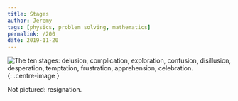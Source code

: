 ```yaml
---
title: Stages
author: Jeremy
tags: [physics, problem solving, mathematics]
permalink: /200
date: 2019-11-20
---
```


![The ten stages: delusion, complication, exploration, confusion, disillusion, desperation, temptation, frustration, apprehension, celebration.](https://res.cloudinary.com/dh3hm8pb7/image/upload/c_scale,q_auto:best,w_615/v1535842782/Handwaving/Published/Stages.png){: .centre-image }

Not pictured: resignation.
